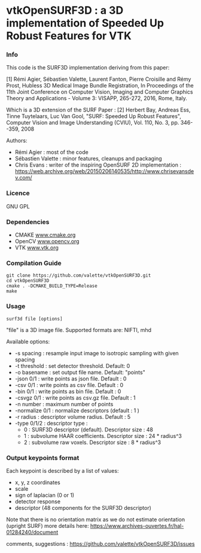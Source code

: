 vtkOpenSURF3D : a 3D implementation of Speeded Up Robust Features for VTK
=========================================================================

### Info ###
This code is the SURF3D implementation deriving from this paper:

[1] Rémi Agier, Sébastien Valette, Laurent Fanton, Pierre Croisille and Rémy Prost, Hubless 3D Medical Image Bundle Registration, In Proceedings of the 11th Joint Conference on Computer Vision, Imaging and Computer Graphics Theory and Applications - Volume 3: VISAPP, 265-272, 2016, Rome, Italy.

Which is a 3D extension of the SURF Paper :
[2] Herbert Bay, Andreas Ess, Tinne Tuytelaars, Luc Van Gool, "SURF: Speeded Up Robust Features", Computer Vision and Image Understanding (CVIU), Vol. 110, No. 3, pp. 346--359, 2008

Authors:
* Rémi Agier : most of the code
* Sébastien Valette : minor features, cleanups and packaging
* Chris Evans : writer of the inspiring OpenSURF 2D implementation : https://web.archive.org/web/20150206140535/http://www.chrisevansdev.com/

### Licence ###

GNU GPL

###  Dependencies ###

* CMAKE www.cmake.org
* OpenCV www.opencv.org
* VTK www.vtk.org

###  Compilation Guide ###
	git clone https://github.com/valette/vtkOpenSURF3D.git
	cd vtkOpenSURF3D
	cmake . -DCMAKE_BUILD_TYPE=Release
	make

###  Usage ###

	surf3d file [options]

"file" is a 3D image file. Supported formats are: NIFTI, mhd

Available options:
 * -s spacing : resample input image to isotropic sampling with given spacing
 * -t threshold : set detector threshold. Default: 0
 * -o basename : set output file name. Default: "points"
 * -json 0/1 : write points as json file. Default : 0
 * -csv 0/1 : write points as csv file. Default : 0
 * -bin 0/1 : write points as bin file. Default : 0
 * -csvgz 0/1 : write points as csv.gz file. Default : 1
 * -n number : maximum number of points
 * -normalize 0/1 : normalize descriptors (default : 1 )
 * -r radius : descriptor volume radius. Default : 5
 * -type 0/1/2 : descriptor type : 
	* 0 : SURF3D descriptor (default). Descriptor size : 48
	* 1 : subvolume HAAR coefficients. Descriptor size : 24 * radius^3
	* 2 : subvolume raw voxels. Descriptor size : 8 * radius^3
	
### Output keypoints format ###

Each keypoint is described by a list of values:
 * x, y, z coordinates
 * scale
 * sign of laplacian (0 or 1)
 * detector response
 * descriptor (48 components for the SURF3D descriptor)

Note that there is no orientation matrix as we do not estimate orientation (upright SURF) more details here:
https://www.archives-ouvertes.fr/hal-01284240/document

comments, suggestions : https://github.com/valette/vtkOpenSURF3D/issues
